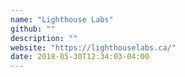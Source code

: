 ```yaml
---
name: "Lighthouse Labs"
github: ""
description: ""
website: "https://lighthouselabs.ca/"
date: 2018-05-30T12:34:03-04:00
---
```

